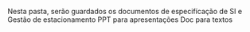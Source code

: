 Nesta pasta, serão guardados os documentos de especifícação de SI e Gestão de estacionamento
PPT para apresentações
Doc para textos